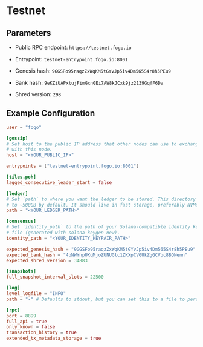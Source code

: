 # Testnet

## Parameters

- Public RPC endpoint: `https://testnet.fogo.io`
- Entrypoint: `testnet-entrypoint.fogo.io:8001`

- Genesis hash: `9GGSFo95raqzZxWqKM5tGYvJp5iv4Dm565S4r8h5PEu9`
- Bank hash: `9eKZiUAPxtujFimGxnGEi7AW8kJCxk9jz21Z9GqfF6Dv`
- Shred version: `298`

## Example Configuration

```toml
user = "fogo"

[gossip]
# Set host to the public IP address that other nodes can use to exchange traffic
# with this node.
host = "<YOUR_PUBLIC_IP>"

entrypoints = ["testnet-entrypoint.fogo.io:8001"]

[tiles.poh]
lagged_consecutive_leader_start = false

[ledger]
# Set `path` to where you want the ledger to be stored. This directory will grow
# to ~500GB by default. It should live in fast storage, preferably NVMe SSD.
path = "<YOUR_LEDGER_PATH>"

[consensus]
# Set `identity_path` to the path of your Solana-compatible identity keypair
# file (generated with solana-keygen new).
identity_path = "<YOUR_IDENTITY_KEYPAIR_PATH>"

expected_genesis_hash = "9GGSFo95raqzZxWqKM5tGYvJp5iv4Dm565S4r8h5PEu9"
expected_bank_hash = "4bNWYnpUKqMjoZUNUGtc1ZKXpCVGUkZgGCVpc8BQNenn"
expected_shred_version = 34883

[snapshots]
full_snapshot_interval_slots = 22500

[log]
level_logfile = "INFO"
path = "-" # Defaults to stdout, but you can set this to a file to persist logs.

[rpc]
port = 8899
full_api = true
only_known = false
transaction_history = true
extended_tx_metadata_storage = true
```
